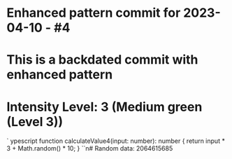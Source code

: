 ﻿# Enhanced pattern commit for 2023-04-10 - #4
# This is a backdated commit with enhanced pattern
# Intensity Level: 3 (Medium green (Level 3))
`	ypescript
function calculateValue4(input: number): number {
    return input * 3 + Math.random() * 10;
}
``n# Random data: 2064615685

